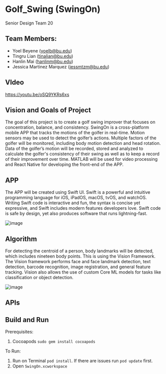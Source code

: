 # Golf_Swing (SwingOn)
Senior Design Team 20

## Team Members:

- Yoel Beyene (yoelb@bu.edu)
- Tingru Lian (tinalian@bu.edu)
- Hanlin Mai (hanlinm@bu.edu)
- Jessica Martinez Marquez (jessmtzm@bu.edu)

## VIdeo
https://youtu.be/oSQ9YKRs6xs

## Vision and Goals of Project
The goal of this project is to create a golf swing improver that focuses on concentration, balance, and consistency. SwingOn is a cross-platform mobile APP that tracks the motions of the golfer in real-time. Motion sensors may be used to detect the golfer’s actions. Multiple factors of the golfer will be monitored, including body motion detection and head rotation. Data of the golfer’s motion will be recorded, stored and analyzed to calculate the golfer's consistency of their swing as well as to keep a record of their improvement over time. MATLAB will be used for video processing and React Native for developing the front-end of the APP.


## APP
The APP will be created using Swift UI. 
Swift is a powerful and intuitive programming language for iOS, iPadOS, macOS, tvOS, and watchOS. Writing Swift code is interactive and fun, the syntax is concise yet expressive, and Swift includes modern features developers love. Swift code is safe by design, yet also produces software that runs lightning-fast.

![image](https://user-images.githubusercontent.com/90277008/141120953-aca2749f-c66d-41c9-b61a-e66a547edc63.png)


## Algorithm
For detecting the centroid of a person, body landmarks will be detected, which includes nineteen body points. This is using the Vision Framework. The Vision framework performs face and face landmark detection, text detection, barcode recognition, image registration, and general feature tracking. Vision also allows the use of custom Core ML models for tasks like classification or object detection.

![image](https://user-images.githubusercontent.com/90277008/141121033-091a6b93-2e1c-45dd-b431-a6166b527162.png)


## APIs

## Build and Run

Prerequisites:
1. Cocoapods ``` sudo gem install cocoapods ```

To Run:
1. Run on Terminal ``` pod install ```. If there are issues run ``` pod update ``` first.
2. Open ``` SwingOn.xcworkspace ```
